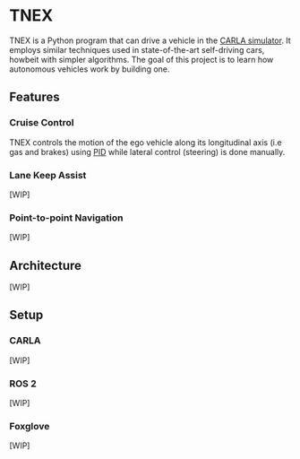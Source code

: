 # TNEX
TNEX is a Python program that can drive a vehicle in the [CARLA simulator](https://carla.org). It employs similar techniques used in state-of-the-art self-driving cars, howbeit with simpler algorithms. The goal of this project is to learn how autonomous vehicles work by building one.

## Features
### Cruise Control
TNEX controls the motion of the ego vehicle along its longitudinal axis (i.e gas and brakes) using [PID](https://en.wikipedia.org/wiki/PID_controller) while lateral control (steering) is done manually.

### Lane Keep Assist
[WIP]

### Point-to-point Navigation
[WIP]

## Architecture
[WIP]

## Setup
### CARLA
[WIP]

### ROS 2
[WIP]

### Foxglove
[WIP]
